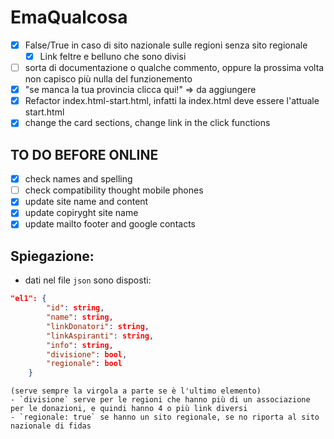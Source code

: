 # EmaQualcosa

- [x] False/True in caso di sito nazionale sulle regioni senza sito regionale
    - [x] Link feltre e belluno che sono divisi

- [ ] sorta di documentazione o qualche commento, oppure la prossima volta non capisco più nulla del funzionemento
- [x] "se manca la tua provincia clicca qui!" => da aggiungere
- [x] Refactor index.html-start.html, infatti la index.html deve essere l'attuale start.html
- [x] change the card sections, change link in the click functions

## TO DO BEFORE ONLINE
- [x] check names and spelling
- [ ] check compatibility thought mobile phones
- [x] update site name and content
- [x] update copiryght site name 
- [x] update mailto footer and google contacts

## Spiegazione:

- dati nel file `json` sono disposti:
```json
"el1": {
        "id": string,
        "name": string,
        "linkDonatori": string,
        "linkAspiranti": string,
        "info": string,
        "divisione": bool,
        "regionale": bool
    }
```
    (serve sempre la virgola a parte se è l'ultimo elemento)
    - `divisione` serve per le regioni che hanno più di un associazione per le donazioni, e quindi hanno 4 o più link diversi
    - `regionale: true` se hanno un sito regionale, se no riporta al sito nazionale di fidas